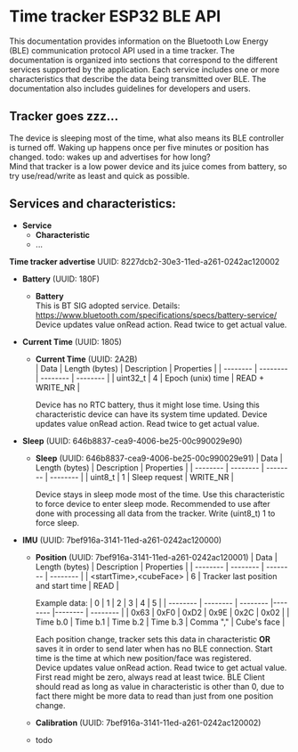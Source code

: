 # Time tracker ESP32 BLE API

This documentation provides information on the Bluetooth Low Energy (BLE) communication protocol API used in a time tracker. The documentation is organized into sections that correspond to the different services supported by the application. Each service includes one or more characteristics that describe the data being transmitted over BLE. The documentation also includes guidelines for developers and users.
</br>


## Tracker goes zzz...
The device is sleeping most of the time, what also means its BLE controller is turned off. Waking up happens once per five minutes or position has changed. todo: wakes up and advertises for how long?
</br>
Mind that tracker is a low power device and its juice comes from battery, so try use/read/write as least and quick as possible.
</br>

## Services and characteristics:
- **Service**
  - **Characteristic**
  - ...

**Time tracker advertise** UUID: 8227dcb2-30e3-11ed-a261-0242ac120002
</br>

- **Battery** (UUID: 180F)
  - **Battery**
    </br>
    This is BT SIG adopted service. Details: https://www.bluetooth.com/specifications/specs/battery-service/
    </br>
    Device updates value onRead action. Read twice to get actual value.

- **Current Time** (UUID: 1805)
  - **Current Time** (UUID: 2A2B)
    </br>
    | Data | Length (bytes) | Description | Properties |
    | -------- | -------- | -------- | -------- | 
    | uint32_t | 4 | Epoch (unix) time | READ + WRITE_NR |

    Device has no RTC battery, thus it might lose time. Using this characteristic device can have its system time updated.
    Device updates value onRead action. Read twice to get actual value.

- **Sleep** (UUID: 646b8837-cea9-4006-be25-00c990029e90)
  - **Sleep** (UUID: 646b8837-cea9-4006-be25-00c990029e91)
    | Data | Length (bytes) | Description | Properties |
    | -------- | -------- | -------- | -------- | 
    | uint8_t | 1 | Sleep request | WRITE_NR |

    Device stays in sleep mode most of the time. Use this characteristic to force device to enter sleep mode. Recommended to use after done with processing all data from the tracker. Write (uint8_t) 1 to force sleep.

- **IMU** (UUID: 7bef916a-3141-11ed-a261-0242ac120000)
  - **Position** (UUID: 7bef916a-3141-11ed-a261-0242ac120001)
    | Data | Length (bytes) | Description | Properties |
    | -------- | -------- | -------- | -------- | 
    | \<startTime>,\<cubeFace> | 6 | Tracker last position and start time | READ |

    Example data: 
    | 0 | 1 | 2 | 3 | 4 | 5 | 
    | -------- | -------- | -------- |-------- |-------- | -------- | 
    | 0x63 | 0xF0 | 0xD2 | 0x9E | 0x2C | 0x02 |
    | Time b.0 | Time b.1 | Time b.2 | Time b.3 | Comma "," | Cube's face |

    Each position change, tracker sets this data in characteristic **OR** saves it in order to send later when has no BLE connection. Start time is the time at which new position/face was registered.
    </br> Device updates value onRead action. Read twice to get actual value. First read might be zero, always read at least twice.
    BLE Client should read as long as value in characteristic is other than 0, due to fact there might be more data to read than just from one position change.

  - **Calibration** (UUID: 7bef916a-3141-11ed-a261-0242ac120002)
  - todo